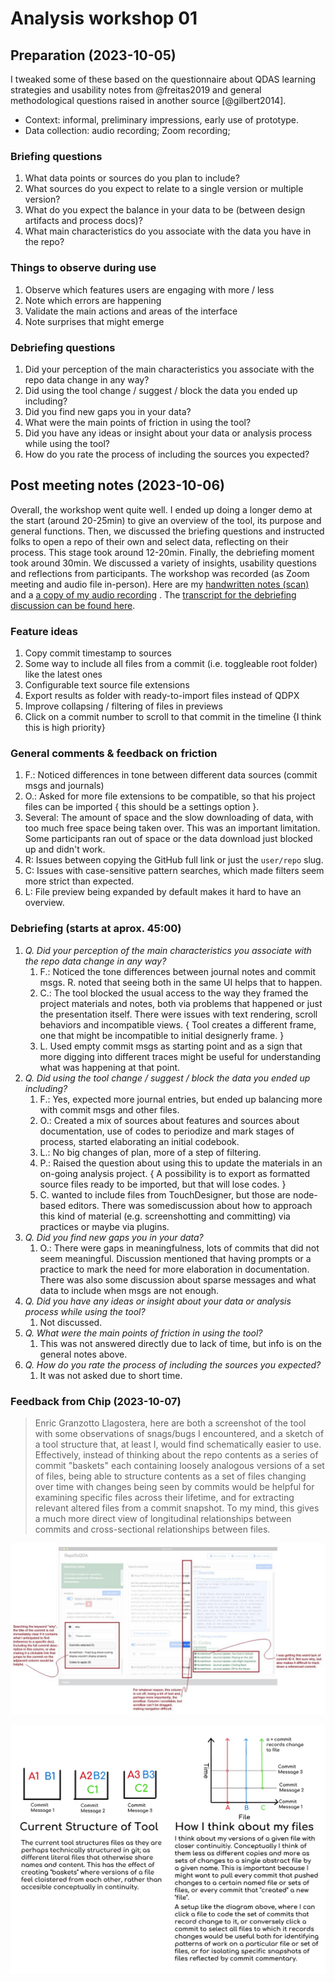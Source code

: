 # Analysis workshop 01

## Preparation (2023-10-05)

I tweaked some of these based on the questionnaire about QDAS learning strategies and usability notes from @freitas2019 and general methodological questions raised in another source [@gilbert2014].

- Context: informal, preliminary impressions, early use of prototype.
- Data collection: audio recording; Zoom recording;

### Briefing questions

1. What data points or sources do you plan to include?
2. What sources do you expect to relate to a single version or multiple version?
3. What do you expect the balance in your data to be (between design artifacts and process docs)?
4. What main characteristics do you associate with the data you have in the repo?

### Things to observe during use

1. Observe which features users are engaging with more / less
2. Note which errors are happening
3. Validate the main actions and areas of the interface
4. Note surprises that might emerge

### Debriefing questions

1. Did your perception of the main characteristics you associate with the repo data change in any way?
2. Did using the tool change / suggest / block the data you ended up including?
3. Did you find new gaps you in your data?
4. What were the main points of friction in using the tool?
5. Did you have any ideas or insight about your data or analysis process while using the tool?
6. How do you rate the process of including the sources you expected?

## Post meeting notes (2023-10-06)

Overall, the workshop went quite well. I ended up doing a longer demo at the start (around 20-25min) to give an overview of the tool, its purpose and general functions. Then, we discussed the briefing questions and instructed folks to open a repo of their own and select data, reflecting on their process. This stage took around 12-20min. Finally, the debriefing moment took around 30min. We discussed a variety of insights, usability questions and reflections from participants. The workshop was recorded (as Zoom meeting and audio file in-person). Here are my [handwritten notes (scan)](_external/20231006-analysis_wksp_01_notes.pdf) and a [a copy of my audio recording](https://drive.google.com/open?id=1Ljm12fMr8dj7cvhJ87uDv99qcOff_hx3&usp=drive_fs) . The [transcript for the debriefing discussion can be found here](https://drive.google.com/open?id=1Lmc4bYEa7qOcEeBC3sXVU9lTZLBPL-It&usp=drive_fs).

### Feature ideas

1. Copy commit timestamp to sources
2. Some way to include all files from a commit (i.e. toggleable root folder) like the latest ones
3. Configurable text source file extensions
4. Export results as folder with ready-to-import files instead of QDPX
5. Improve collapsing / filtering of files in previews
6. Click on a commit number to scroll to that commit in the timeline {I think this is high priority}

### General comments & feedback on friction

1. F.: Noticed differences in tone between different data sources (commit msgs and journals)
2. O.: Asked for more file extensions to be compatible, so that his project files can be imported { this should be a settings option }.
3. Several: The amount of space and the slow downloading of data, with too much free space being taken over. This was an important limitation. Some participants ran out of space or the data download just blocked up and didn't work.
4. R: Issues between copying the GitHub full link or just the `user/repo` slug.
5. C: Issues with case-sensitive pattern searches, which made filters seem more strict than expected.
6. L: File preview being expanded by default makes it hard to have an overview.

### Debriefing (starts at aprox. 45:00)

1. _Q. Did your perception of the main characteristics you associate with the repo data change in any way?_
   1. F.: Noticed the tone differences between journal notes and commit msgs. R. noted that seeing both in the same UI helps that to happen.
   2. C.: The tool blocked the usual access to the way they framed the project materials and notes, both via problems that happened or just the presentation itself. There were issues with text rendering, scroll behaviors and incompatible views. { Tool creates a different frame, one that might be incompatible to initial designerly frame. }
   3. L. Used empty commit msgs as starting point and as a sign that more digging into different traces might be useful for understanding what was happening at that point.
2. _Q. Did using the tool change / suggest / block the data you ended up including?_
   1. F.: Yes, expected more journal entries, but ended up balancing more with commit msgs and other files.
   2. O.: Created a mix of sources about features and sources about documentation, use of codes to periodize and mark stages of process, started elaborating an initial codebook.
   3. L.: No big changes of plan, more of a step of filtering.
   4. P.: Raised the question about using this to update the materials in an on-going analysis project. { A possibility is to export as formatted source files ready to be imported, but that will lose codes. }
   5. C. wanted to include files from TouchDesigner, but those are node-based editors. There was somediscussion about how to approach this kind of material (e.g. screenshotting and committing) via practices or maybe via plugins.
3. _Q. Did you find new gaps you in your data?_
   1. O.: There were gaps in meaningfulness, lots of commits that did not seem meaningful. Discussion mentioned that having prompts or a practice to mark the need for more elaboration in documentation. There was also some discussion about sparse messages and what data to include when msgs are not enough.
4. _Q. Did you have any ideas or insight about your data or analysis process while using the tool?_
   1. Not discussed.
5. _Q. What were the main points of friction in using the tool?_
   1. This was not answered directly due to lack of time, but info is on the general notes above.
6. _Q. How do you rate the process of including the sources you expected?_
   1. It was not asked due to short time.

### Feedback from Chip (2023-10-07)

> Enric Granzotto Llagostera, here are both a screenshot of the tool with some observations of snags/bugs I encountered, and a sketch of a tool structure that, at least I, would find schematically easier to use. Effectively, instead of thinking about the repo contents as a series of commit "baskets" each containing loosely analogous versions of a set of files, being able to structure contents as a set of files changing over time with changes being seen by commits would be helpful for examining specific files across their lifetime, and for extracting relevant altered files from a commit snapshot. To my mind, this gives a much more direct view of longitudinal relationships between commits and cross-sectional relationships between files.

![](media/20231010173050_chip_notes_01.png)

![](media/20231010173135_chip_notes_02.png)
